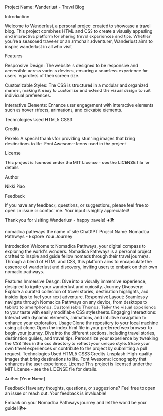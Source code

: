 Project Name: Wanderlust - Travel Blog

Introduction

Welcome to Wanderlust, a personal project created to showcase a travel blog. This project combines HTML and CSS to create a visually appealing and interactive platform for sharing travel experiences and tips. Whether you're a seasoned traveler or an armchair adventurer, Wanderlust aims to inspire wanderlust in all who visit.

Features

Responsive Design: The website is designed to be responsive and accessible across various devices, ensuring a seamless experience for users regardless of their screen size.

Customizable Styles: The CSS is structured in a modular and organized manner, making it easy to customize and extend the visual design to suit individual preferences.

Interactive Elements: Enhance user engagement with interactive elements such as hover effects, animations, and clickable elements.


Technologies Used
HTML5
CSS3

Credits

Pexels: A special thanks for providing stunning images that bring destinations to life.
Font Awesome: Icons used in the project.

License

This project is licensed under the MIT License - see the LICENSE file for details.

Author

Nikki Piao

Feedback

If you have any feedback, questions, or suggestions, please feel free to open an issue or contact me. Your input is highly appreciated!

Thank you for visiting Wanderlust - happy travels! ✈️🌍

nomadica pathways the name of site
ChatGPT
Project Name: Nomadica Pathways - Explore Your Journey

Introduction
Welcome to Nomadica Pathways, your digital compass to exploring the world's wonders. Nomadica Pathways is a personal project crafted to inspire and guide fellow nomads through their travel journeys. Through a blend of HTML and CSS, this platform aims to encapsulate the essence of wanderlust and discovery, inviting users to embark on their own nomadic pathways.

Features
Immersive Design: Dive into a visually immersive experience, designed to ignite your wanderlust and curiosity.
Journey Discovery: Explore a curated collection of travel stories, destination highlights, and insider tips to fuel your next adventure.
Responsive Layout: Seamlessly navigate through Nomadica Pathways on any device, from desktops to tablets to smartphones.
Customizable Themes: Tailor the visual experience to your taste with easily modifiable CSS stylesheets.
Engaging Interactions: Interact with dynamic elements, animations, and intuitive navigation to enhance your exploration.
Usage
Clone the repository to your local machine using git clone.
Open the index.html file in your preferred web browser to begin your journey.
Dive into the different sections, including travel stories, destination guides, and travel tips.
Personalize your experience by tweaking the CSS files in the css directory to reflect your unique style.
Share your own travel experiences or contribute to the project by submitting a pull request.
Technologies Used
HTML5
CSS3
Credits
Unsplash: High-quality images that bring destinations to life.
Font Awesome: Iconography that enhances the user experience.
License
This project is licensed under the MIT License - see the LICENSE file for details.

Author
[Your Name]

Feedback
Have any thoughts, questions, or suggestions? Feel free to open an issue or reach out. Your feedback is invaluable!

Embark on your Nomadica Pathways journey and let the world be your guide! 🌍✈️
